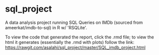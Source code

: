 # sql_project
A data analysis project running SQL Queries on IMDb (sourced from ameerkat/imdb-to-sql) in R w/ 'RSQLite'.

To view the code that generated the report, click the .rmd file; to view the html it generates (essentially the .rmd with plots) follow the link:
https://rawgit.com/asalahi/sql_project/master/SQL_imdb_project.html
